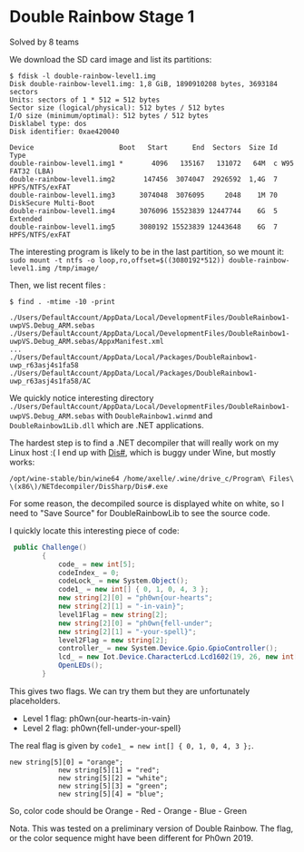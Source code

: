 # Double Rainbow Stage 1

Solved by 8 teams

We download the SD card image and list its partitions:

```
$ fdisk -l double-rainbow-level1.img 
Disk double-rainbow-level1.img: 1,8 GiB, 1890910208 bytes, 3693184 sectors
Units: sectors of 1 * 512 = 512 bytes
Sector size (logical/physical): 512 bytes / 512 bytes
I/O size (minimum/optimal): 512 bytes / 512 bytes
Disklabel type: dos
Disk identifier: 0xae420040

Device                     Boot   Start      End  Sectors  Size Id Type
double-rainbow-level1.img1 *       4096   135167   131072   64M  c W95 FAT32 (LBA)
double-rainbow-level1.img2       147456  3074047  2926592  1,4G  7 HPFS/NTFS/exFAT
double-rainbow-level1.img3      3074048  3076095     2048    1M 70 DiskSecure Multi-Boot
double-rainbow-level1.img4      3076096 15523839 12447744    6G  5 Extended
double-rainbow-level1.img5      3080192 15523839 12443648    6G  7 HPFS/NTFS/exFAT
```

The interesting program is likely to be in the last partition, so we mount it:
`sudo mount -t ntfs -o loop,ro,offset=$((3080192*512)) double-rainbow-level1.img /tmp/image/`

Then, we list recent files : 

```
$ find . -mtime -10 -print

./Users/DefaultAccount/AppData/Local/DevelopmentFiles/DoubleRainbow1-uwpVS.Debug_ARM.sebas
./Users/DefaultAccount/AppData/Local/DevelopmentFiles/DoubleRainbow1-uwpVS.Debug_ARM.sebas/AppxManifest.xml
...
./Users/DefaultAccount/AppData/Local/Packages/DoubleRainbow1-uwp_r63asj4s1fa58
./Users/DefaultAccount/AppData/Local/Packages/DoubleRainbow1-uwp_r63asj4s1fa58/AC
```

We quickly notice interesting directory `./Users/DefaultAccount/AppData/Local/DevelopmentFiles/DoubleRainbow1-uwpVS.Debug_ARM.sebas` with `DoubleRainbow1.winmd` and `DoubleRainbow1Lib.dll` which are .NET applications.

The hardest step is to find a .NET decompiler that will really work on my Linux host :(
I end up with [Dis#](http://www.netdecompiler.com/), which is buggy under Wine, but mostly works:

`/opt/wine-stable/bin/wine64 /home/axelle/.wine/drive_c/Program\ Files\ \(x86\)/NETdecompiler/DisSharp/Dis#.exe`

For some reason, the decompiled source is displayed white on white, so I need to "Save Source" for DoubleRainbowLib to see the source code.

I quickly locate this interesting piece of code:

```c#
 public Challenge()
        {
            code_ = new int[5];
            codeIndex_ = 0;
            codeLock_ = new System.Object();
            code1_ = new int[] { 0, 1, 0, 4, 3 };
            new string[2][0] = "ph0wn{our-hearts";
            new string[2][1] = "-in-vain}";
            level1Flag = new string[2];
            new string[2][0] = "ph0wn{fell-under";
            new string[2][1] = "-your-spell}";
            level2Flag = new string[2];
            controller_ = new System.Device.Gpio.GpioController();
            lcd_ = new Iot.Device.CharacterLcd.Lcd1602(19, 26, new int[] { 25, 24, 23, 18 }, -1, 1.0F, -1, null);
            OpenLEDs();
        }
```

This gives two flags. We can try them but they are unfortunately placeholders.

- Level 1 flag: ph0wn{our-hearts-in-vain}
- Level 2 flag: ph0wn{fell-under-your-spell}

The real flag is given by `code1_ = new int[] { 0, 1, 0, 4, 3 };`.

```
new string[5][0] = "orange";
            new string[5][1] = "red";
            new string[5][2] = "white";
            new string[5][3] = "green";
            new string[5][4] = "blue";
```

So, color code should be Orange - Red - Orange - Blue - Green

Nota. This was tested on a preliminary version of Double Rainbow. The flag, or the color sequence might have been different for Ph0wn 2019.
